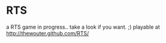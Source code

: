 RTS
===
a RTS game in progress.. take a look if you want. ;)
playable at http://thewouter.github.com/RTS/
